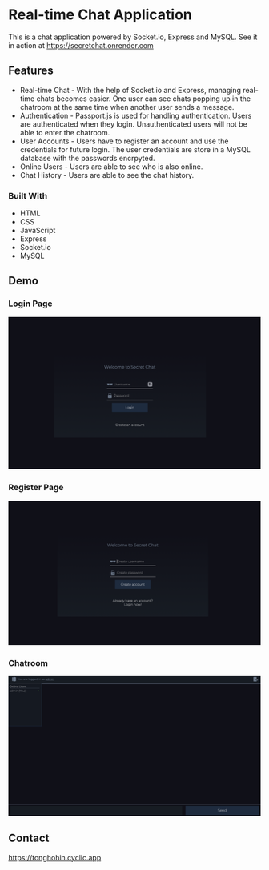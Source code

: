 # Real-time Chat Application

This is a chat application powered by Socket.io, Express and MySQL.
See it in action at https://secretchat.onrender.com

## Features

- Real-time Chat - With the help of Socket.io and Express, managing real-time chats becomes easier. One user can see chats popping up in the chatroom at the same time when another user sends a message.
- Authentication - Passport.js is used for handling authentication. Users are authenticated when they login. Unauthenticated users will not be able to enter the chatroom.
- User Accounts - Users have to register an account and use the credentials for future login. The user credentials are store in a MySQL database with the passwords encrpyted.
- Online Users - Users are able to see who is also online.
- Chat History - Users are able to see the chat history.

### Built With

- HTML
- CSS
- JavaScript
- Express
- Socket.io
- MySQL

## Demo

### Login Page

![Alt text](/demo/login.png?raw=true "Optional Title")

### Register Page

![Alt text](/demo/register.png?raw=true "Optional Title")

### Chatroom

![Alt text](/demo/chatroom.png?raw=true "Optional Title")

## Contact

https://tonghohin.cyclic.app
